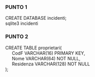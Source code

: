 ### PUNTO 1
CREATE DATABASE incidenti;<br />
sqlite3 incidenti

### PUNTO 2
CREATE TABLE proprietari(<br />
&ensp;&ensp;&ensp;CodF VARCHAR(16) PRIMARY KEY,<br />
&ensp;&ensp;&ensp;Nome VARCHAR(64) NOT NULL,<br />
&ensp;&ensp;&ensp;Residenza VARCHAR(128) NOT NULL<br />
);
